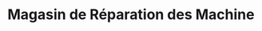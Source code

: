 ---
title: "Magasin de Réparation des Machine"
url: /macenta/magasin-de-reparation-des-machine/
shop: réparation de voitures
---